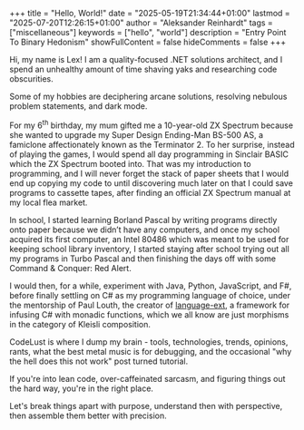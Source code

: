 +++
title = "Hello, World!"
date = "2025-05-19T21:34:44+01:00"
lastmod = "2025-07-20T12:26:15+01:00"
author = "Aleksander Reinhardt"
tags = ["miscellaneous"]
keywords = ["hello", "world"]
description = "Entry Point To Binary Hedonism"
showFullContent = false
hideComments = false
+++

Hi, my name is Lex! I am a quality-focused .NET solutions architect, and I spend an unhealthy amount of time shaving yaks and researching code obscurities.

Some of my hobbies are deciphering arcane solutions, resolving nebulous problem statements, and dark mode.

For my 6<sup>th</sup> birthday, my mum gifted me a 10-year-old ZX Spectrum because she wanted to upgrade my Super Design Ending-Man BS-500 AS, a famiclone affectionately known as the Terminator 2. To her surprise, instead of playing the games, I would spend all day programming in Sinclair BASIC which the ZX Spectrum booted into. That was my introduction to programming, and I will never forget the stack of paper sheets that I would end up copying my code to until discovering much later on that I could save programs to cassette tapes, after finding an official ZX Spectrum manual at my local flea market.

In school, I started learning Borland Pascal by writing programs directly onto paper because we didn’t have any computers, and once my school acquired its first computer, an Intel 80486 which was meant to be used for keeping school library inventory, I started staying after school trying out all my programs in Turbo Pascal and then finishing the days off with some Command & Conquer: Red Alert.

I would then, for a while, experiment with Java, Python, JavaScript, and F#, before finally settling on C# as my programming language of choice, under the mentorship of Paul Louth, the creator of [language-ext](https://github.com/louthy/language-ext), a framework for infusing C# with monadic functions, which we all know are just morphisms in the category of Kleisli composition.

CodeLust is where I dump my brain - tools, technologies, trends, opinions, rants, what the best metal music is for debugging, and the occasional "why the hell does this not work" post turned tutorial.

If you're into lean code, over-caffeinated sarcasm, and figuring things out the hard way, you're in the right place.

Let's break things apart with purpose, understand then with perspective, then assemble them better with precision.
